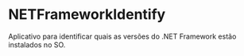 # NETFrameworkIdentify
Aplicativo para identificar quais as versões do .NET Framework estão instalados no SO.
